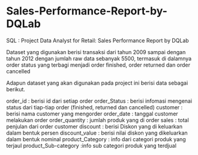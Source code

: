 # Sales-Performance-Report-by-DQLab
SQL : Project Data Analyst for Retail: Sales Performance Report by DQLab

Dataset yang digunakan berisi transaksi dari tahun 2009 sampai dengan tahun 2012 dengan jumlah raw data sebanyak 5500, termasuk di dalamnya order status yang terbagi menjadi order finished, order returned dan order cancelled

Adapun dataset yang akan digunakan pada project ini berisi data sebagai berikut.

order_id              : berisi id dari setiap order
order_Status          : berisi infomasi mengenai status dari tiap-tiap order (finished, returned dan cancelled)
customer              : berisi nama customer yang mengorder
order_date            : tanggal customer melakukan order
order_quantity        : jumlah produk yang di order
sales                 : total penjulan dari order customer
discount              : berisi Diskon yang di keluarkan dalam bentuk persen
discount_value        : berisi nilai diskon yang dikeluarkan dalam bentuk nominal
product_Category      : info dari categori produk yang terjaul
product_Sub-category  :info sub categori produk yang terdjual
